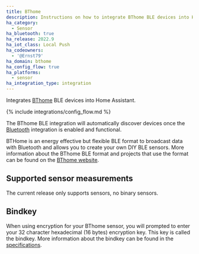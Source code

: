 ```yaml
---
title: BThome
description: Instructions on how to integrate BThome BLE devices into Home Assistant.
ha_category:
  - Sensor
ha_bluetooth: true
ha_release: 2022.9
ha_iot_class: Local Push
ha_codeowners:
  - '@Ernst79'
ha_domain: bthome
ha_config_flow: true
ha_platforms:
  - sensor
ha_integration_type: integration
---
```


Integrates [BThome](https://bthome.io/) BLE devices into Home Assistant.

{% include integrations/config_flow.md %}

The BThome BLE integration will automatically discover devices once the [Bluetooth](/integrations/bluetooth) integration is enabled and functional.

BTHome is an energy effective but flexible BLE format to broadcast data with Bluetooth and allows you to create your own DIY BLE sensors. More information about the BThome BLE format and projects that use the format can be found on the [BThome website](https://bthome.io/).

## Supported sensor measurements

The current release only supports sensors, no binary sensors.

## Bindkey

When using encryption for your BThome sensor, you will prompted to enter your 32 character hexadecimal (16 bytes) encryption key. This key is called the bindkey. More information about the bindkey can be found in the [specifications](https://bthome.io/#encryption).
